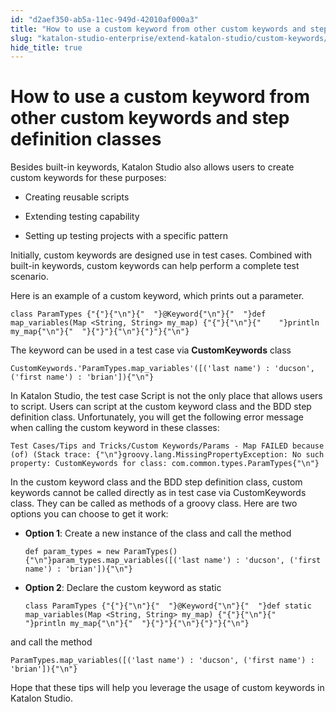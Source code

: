 ```yaml
---
id: "d2aef350-ab5a-11ec-949d-42010af000a3"
title: "How to use a custom keyword from other custom keywords and step definition classes"
slug: "katalon-studio-enterprise/extend-katalon-studio/custom-keywords/how-to-use-a-custom-keyword-from-other-custom-keywords-and-step-definition-classes"
hide_title: true
---
```


# <a id="id" class="anchor_top_offset"/><a id="ariaid-title1" class="anchor_top_offset"/>How to use a custom keyword from other custom keywords and step definition classes

<div xmlns="http://www.w3.org/1999/xhtml" className="p">Besides built-in keywords, Katalon Studio also allows users to
  create custom keywords for these purposes:<ul className="ul"><li className="li"><p className="p">Creating reusable
        scripts</p></li><li className="li"><p className="p">Extending testing capability</p></li><li className="li"><p className="p">Setting up testing
        projects with a specific pattern</p></li></ul> </div>
<p xmlns="http://www.w3.org/1999/xhtml" className="p">Initially, custom keywords are designed use in test cases.   Combined with built-in keywords, custom keywords can help perform a   complete test scenario.</p> 
<p xmlns="http://www.w3.org/1999/xhtml" className="p">Here is an example of a custom keyword, which prints out a   parameter.</p> 
<pre xmlns="http://www.w3.org/1999/xhtml" className="pre codeblock"><code>class ParamTypes {"{"}{"\n"}{"  "}@Keyword{"\n"}{"  "}def map_variables(Map &lt;String, String&gt; my_map) {"{"}{"\n"}{"    "}println my_map{"\n"}{"  "}{"}"}{"\n"}{"}"}{"\n"}</code></pre> 
<p xmlns="http://www.w3.org/1999/xhtml" className="p">The keyword can be used in a test case via   <strong className="ph b">CustomKeywords</strong> class</p> 
<pre xmlns="http://www.w3.org/1999/xhtml" className="pre codeblock"><code>CustomKeywords.'ParamTypes.map_variables'([('last name') : 'ducson', ('first name') : 'brian']){"\n"}</code></pre> 
<p xmlns="http://www.w3.org/1999/xhtml" className="p">In Katalon Studio, the test case Script is not the only place   that allows users to script. Users can script at the custom keyword   class and the BDD step definition class. Unfortunately, you will   get the following error message when calling the custom keyword in   these classes:</p> 
<pre xmlns="http://www.w3.org/1999/xhtml" className="pre codeblock"><code>Test Cases/Tips and Tricks/Custom Keywords/Params - Map FAILED because (of) (Stack trace: {"\n"}groovy.lang.MissingPropertyException: No such property: CustomKeywords for class: com.common.types.ParamTypes{"\n"}</code></pre> 
<p xmlns="http://www.w3.org/1999/xhtml" className="p">In the custom keyword class and the BDD step definition class,   custom keywords cannot be called directly as in test case via   CustomKeywords class. They can be called as methods of a groovy   class. Here are two options you can choose to get it work:</p> 
<ul xmlns="http://www.w3.org/1999/xhtml" className="ul"><li className="li"><div className="p"><strong className="ph b">Option 1</strong>: Create a new instance of the class and       call the method<pre className="pre codeblock"><code>def param_types = new ParamTypes(){"\n"}param_types.map_variables([('last name') : 'ducson', ('first name') : 'brian']){"\n"}</code></pre></div></li><li className="li">     <strong className="ph b">Option 2</strong>: Declare the custom keyword as     static<pre className="pre codeblock"><code>class ParamTypes {"{"}{"\n"}{"  "}@Keyword{"\n"}{"  "}def static map_variables(Map &lt;String, String&gt; my_map) {"{"}{"\n"}{"    "}println my_map{"\n"}{"  "}{"}"}{"\n"}{"}"}{"\n"}</code></pre></li></ul> 
<div xmlns="http://www.w3.org/1999/xhtml" className="p">and call the method<pre className="pre codeblock"><code>ParamTypes.map_variables([('last name') : 'ducson', ('first name') : 'brian']){"\n"}</code></pre></div>
<p xmlns="http://www.w3.org/1999/xhtml" className="p">Hope that these tips will help you leverage the usage of custom   keywords in Katalon Studio.</p> 

